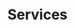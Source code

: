 ---
type: "category"
title: "Services"
description: "Get help with services and recipes"
icon: "Smartphone"
path: "services"
---